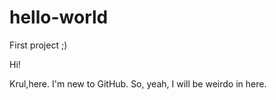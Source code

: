 # hello-world
First project ;)

Hi!

Krul,here.
I'm new to GitHub. So, yeah, I will be weirdo in here.
